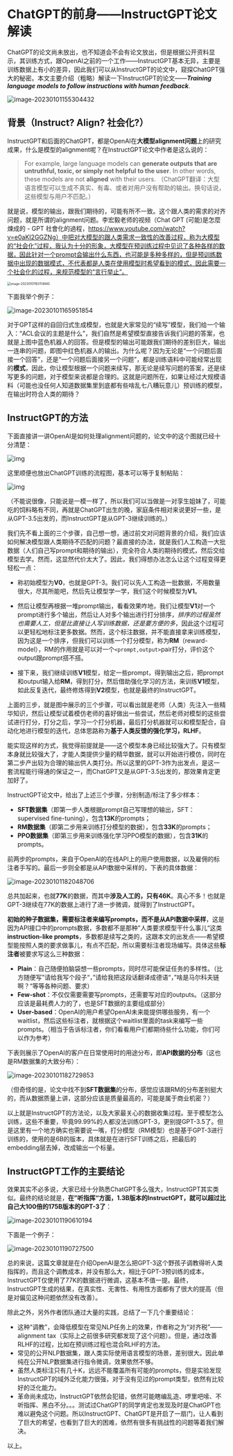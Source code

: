 # ChatGPT的前身——InstructGPT论文解读



ChatGPT的论文尚未放出，也不知道会不会有论文放出，但是根据公开资料显示，其训练方式，跟OpenAI之前的一个工作——InstructGPT基本无异，主要是训练数据上有小的差异，因此我们可以从InstructGPT的论文中，窥探ChatGPT强大的秘密。本文主要介绍（粗略）解读一下InstructGPT的论文——***Training language models to follow instructions with human feedback***.

![image-20230101155304432](https://cdn.jsdelivr.net/gh/beyondguo/mdnice_pictures/typora/202301011553460.png)

## 背景（Instruct? Align? 社会化?）

InstructGPT和后面的ChatGPT，都是OpenAI在**大模型alignment问题**上的研究成果，什么是模型的alignment呢？在InstructGPT论文中作者是这么说的：

> For example, large language models can **generate outputs that are untruthful, toxic, or simply not helpful to the user**. In other words, these models are not **aligned** with their users.
> （ChatGPT翻译：大型语言模型可以生成不真实、有毒、或者对用户没有帮助的输出。换句话说，这些模型与用户不匹配。）



就是说，模型的输出，跟我们期待的，可能有所不一致。这个跟人类的需求的对齐问题，就是所谓的alignment问题。李宏毅老师的视频（Chat GPT (可能)是怎麼煉成的 - GPT 社會化的過程，https://www.youtube.com/watch?v=e0aKI2GGZNg）中把对大模型的跟人类需求一致性的改善过程，称为大模型的“社会化”过程，我认为十分的形象，大模型在预训练过程中见识了各种各样的数据，因此针对一个prompt会输出什么东西，也可能是多种多样的，但是预训练数据中出现的数据模式，不代表都是人类在使用模型时希望看到的模式，因此需要一个社会化的过程，来规范模型的“言行举止”。

<img src="https://cdn.jsdelivr.net/gh/beyondguo/mdnice_pictures/typora/202301011631986.png" alt="image-20230101163114940" style="zoom:50%;" />



下面我举个例子：

![image-20230101165951854](https://cdn.jsdelivr.net/gh/beyondguo/mdnice_pictures/typora/202301011659889.png)

对于GPT这样的自回归式生成模型，也就是大家常见的“续写”模型，我们给一个输入：“ACL会议的主题是什么”，我们自然是希望模型直接告诉我们问题的答案，也就是上图中蓝色机器人的回答。但是模型的输出可能跟我们期待的差别巨大，输出一连串的问题，即图中红色机器人的输出。为什么呢？因为无论是“一个问题后面接一个回答”，还是“一个问题后面接另一个问题”，都是训练语料中可能经常出现的**模式**，因此，你让模型根据一个问题来续写，那无论是续写问题的答案，还是续写更多的问题，对于模型来说都是合理的。这就是问题所在，如果让经过大规模语料（可能也没任何人知道数据集里到底都有些啥乱七八糟玩意儿）预训练的模型，在输出时符合人类的期待？



## InstructGPT的方法

下面直接讲一讲OpenAI是如何处理alignment问题的，论文中的这个图就已经十分清楚：

![img](https://cdn.jsdelivr.net/gh/beyondguo/mdnice_pictures/typora/202301011718133.svg)

这里顺便也放出ChatGPT训练的流程图，基本可以等于复制粘贴：

![img](https://cdn.jsdelivr.net/gh/beyondguo/mdnice_pictures/typora/202301011719566.svg)

（不能说很像，只能说是一模一样了，所以我们可以当做是一对孪生姐妹了，可能吃的饲料略有不同，再就是ChatGPT出生的晚，家庭条件相对来说更好一些，是从GPT-3.5出发的，而InstructGPT是从GPT-3继续训练的。）



我们先不看上面的三个步骤，自己想一想，通过前文对问题背景的介绍，我们应该如何解决模型跟人类期待不匹配的问题？最直接的办法，就是我们人工构造一大批数据（人们自己写prompt和期待的输出），完全符合人类的期待的模式，然后交给模型去学。然而，这显然代价太大了。因此，我们得想办法怎么让这个过程变得更轻松一点：

- 称初始模型为**V0**，也就是GPT-3。我们可以先人工构造一批数据，不用数量很大，尽其所能吧，然后先让模型学一学，我们这个时候模型为**V1**。

- 然后让模型再根据一堆prompt输出，看看效果咋地，我们让模型**V1**对一个prompt进行多个输出，然后让人对多个输出进行打分排序，*排序的过程虽然也需要人工，但是比直接让人写训练数据，还是要方便的多*，因此这个过程可以更轻松地标注更多数据。然而，这个标注数据，并不能直接拿来训练模型，因为这是一个排序，但我们可以训练一个打分模型，称为**RM**（reward-model），RM的作用就是可以对一个`<prompt,output>`pair打分，评价这个output跟prompt搭不搭。

- 接下来，我们继续训练**V1**模型，给定一些prompt，得到输出之后，把prompt和output输入给**RM**，得到打分，然后借助强化学习的方法，来训练**V1**模型，如此反复迭代，最终修炼得到**V2**模型，也就是最终的InstructGPT。



上面的三步，就是图中展示的三个步骤，可以看出就是老师（人类）先注入一些精华知识，然后让模型试着模仿老师的喜好做出一些尝试，然后老师对模型的这些尝试进行打分，打分之后，学习一个打分机器，最后打分机器就可以和模型配合，自动化地进行模型的迭代，总体思路称为**基于人类反馈的强化学习，RLHF**。

能实现这样的方式，我觉得前提就是——这个模型本身已经比较强大了。只有模型本身就比较强大了，才能人类提供少量的精华数据，就可以开始进行模仿，同时在第二步产出较为合理的输出供人类打分。所以这里的GPT-3作为出发点，是这一套流程能行得通的保证之一，而ChatGPT又是从GPT-3.5出发的，那效果肯定更加好了。

InstructGPT论文中，给出了上述三个步骤，分别制造/标注了多少样本：

- **SFT数据集**（即第一步人类根据prompt自己写理想的输出，SFT：supervised fine-tuning），包含**13K**的prompts；
- **RM数据集**（即第二步用来训练打分模型的数据），包含**33K**的prompts；
- **PPO数据集**（即第三步用来训练强化学习PPO模型的数据），包含**31K**的prompts。

前两步的prompts，来自于OpenAI的在线API上的用户使用数据，以及雇佣的标注者手写的。最后一步则全都是从API数据中采样的，下表的具体数据：

![image-20230101182048706](https://cdn.jsdelivr.net/gh/beyondguo/mdnice_pictures/typora/202301011820739.png)

总共加起来，也就**77K**的数据，而其中**涉及人工的，只有46K**。真心不多！也就是GPT-3继续在77K的数据上进行了进一步微调，就得到了InstructGPT。



**初始的种子数据集，需要标注者来编写prompts，而不是从API数据中采样**，这是因为API接口中的prompts数据，多数都不是那种”人类要求模型干什么事儿“这类**instruction-like prompts**，多数都是续写之类的，这跟本文的出发点——希望模型能按照人类的要求做事儿，有点不匹配，所以需要标注者现场编写。具体这些**标注者**被要求写这么三种数据：

- **Plain**：自己随便拍脑袋想一些prompts，同时尽可能保证任务的多样性。（比方随便写”请给我写个段子“，”请给我把这段话翻译成德语“，”啥是马尔科夫链啊？“等等各种问题、要求）
- **Few-shot**：不仅仅需要需要写prompts，还需要写对应的outputs。（这部分应该是最耗费人力的了，也是SFT数据的主要组成部分）
- **User-based**：OpenAI的用户希望OpenAI未来能提供哪些服务，有一个waitlist，然后这些标注者，就根据这个waitlist里面的task来编写一些prompts。（相当于告诉标注者，你们看看用户们都期待些什么功能，你们可以作为参考）



下表则展示了OpenAI的客户在日常使用时的用途分布，即**API数据的分布**（这也是RM数据集的大致分布）：

![image-20230101182729853](https://cdn.jsdelivr.net/gh/beyondguo/mdnice_pictures/typora/202301011827884.png)

（但奇怪的是，论文中找不到**SFT数据集**的分布，感觉应该跟RM的分布差别挺大的，而从数据质量上讲，这部分应该是质量最高的，可能是属于商业机密？）



以上就是InstructGPT的方法论，以及大家最关心的数据收集过程。至于模型怎么训练，这些不重要，毕竟99.99%的人都没法训练GPT-3，更别提GPT-3.5了。但是这里有一个地方确实也需要说一嘴，打分模型（RM模型）也是基于GPT-3进行训练的，使用的是6B的版本，具体就是在进行SFT训练之后，把最后的embedding层去掉，改成输出一个标量。



## InstructGPT工作的主要结论

效果其实不必多说，大家已经十分熟悉ChatGPT多么强大，InstructGPT其实类似。最终的结论就是，**在”听指挥“方面，1.3B版本的InstructGPT，就可以超过比自己大100倍的175B版本的GPT-3了**：

![image-20230101190610194](https://cdn.jsdelivr.net/gh/beyondguo/mdnice_pictures/typora/202301011906219.png)

下面是一个例子：

![image-20230101190727500](https://cdn.jsdelivr.net/gh/beyondguo/mdnice_pictures/typora/202301011907527.png)



总的来说，这篇文章就是在介绍OpenAI是怎么把GPT-3这个野孩子调教得听人类指挥的，而且这个调教成本，并没有那么大，相比于GPT-3预训练的成本，InstructGPT仅使用了77K的数据进行微调，这基本不值一提。最终，InstructGPT生成的结果，在真实性、无害性、有用性方面都有了很大的提高（但是对偏见这种问题依然没有改善）。



除此之外，另外作者团队通过大量的实践，总结了一下几个重要结论：

- 这种“调教”，会降低模型在常见NLP任务上的效果，作者称之为“对齐税”——alignment tax（实际上之前很多研究都发现了这个问题）。但是，通过改善RLHF的过程，比如在预训练过程也混合RLHF的方法。
- 常见的公开NLP数据集，跟人类实际使用语言模型的场景，差别很大。因此单纯在公开NLP数据集进行指令微调，效果依然不够。
- 虽然人类标注只有几十K，远远不能覆盖所有可能的prompts，但是实验发现InstructGPT的域外泛化能力很强，对于没有见过的prompt类型，依然有比较好的泛化能力。
- 革命尚未成功，InstructGPT依然会犯错，依然可能瞎编乱造、啰里吧嗦、不听指挥、黑白不分。。。测试过ChatGPT的同学肯定也发现及时是ChatGPT也难以避免这个问题。所以InstructGPT、ChatGPT是开启了一扇门，让人看到了巨大的希望，也看到了巨大的困难，依然有很多有挑战性的问题等着我们解决。





以上。

